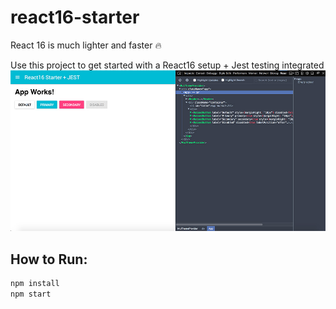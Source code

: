 # react16-starter
React 16 is much lighter and faster 🔥

Use this project to get started with a React16 setup + Jest testing integrated
<img src="preview.jpg" />

## How to Run:
```js
npm install
npm start
```
